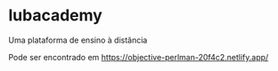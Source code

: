 # lubacademy
Uma plataforma de ensino à distância

Pode ser encontrado em https://objective-perlman-20f4c2.netlify.app/

